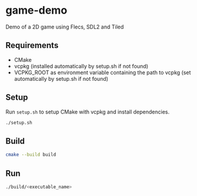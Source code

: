# game-demo

Demo of a 2D game using Flecs, SDL2 and Tiled

## Requirements

- CMake
- vcpkg (installed automatically by setup.sh if not found)
- VCPKG_ROOT as environment variable containing the path to vcpkg (set automatically by setup.sh if not found)

## Setup

Run `setup.sh` to setup CMake with vcpkg and install dependencies.
```bash
./setup.sh
```

## Build

```bash
cmake --build build
```

## Run

```bash
./build/<executable_name>
```